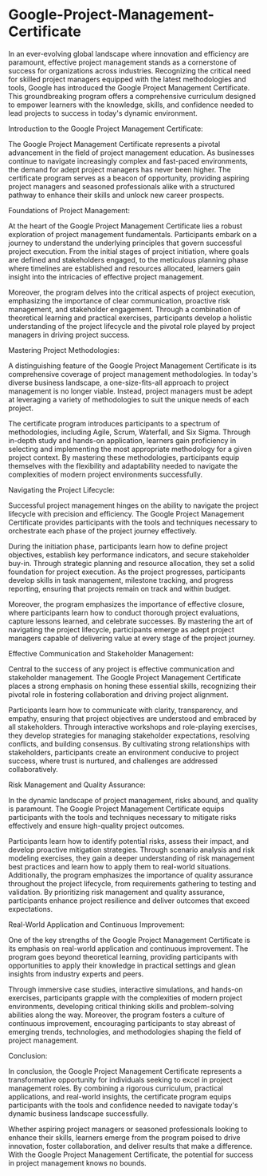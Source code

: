 # Google-Project-Management-Certificate

In an ever-evolving global landscape where innovation and efficiency are paramount, effective project management stands as a cornerstone of success for organizations across industries. Recognizing the critical need for skilled project managers equipped with the latest methodologies and tools, Google has introduced the Google Project Management Certificate. This groundbreaking program offers a comprehensive curriculum designed to empower learners with the knowledge, skills, and confidence needed to lead projects to success in today's dynamic environment.

Introduction to the Google Project Management Certificate:

The Google Project Management Certificate represents a pivotal advancement in the field of project management education. As businesses continue to navigate increasingly complex and fast-paced environments, the demand for adept project managers has never been higher. The certificate program serves as a beacon of opportunity, providing aspiring project managers and seasoned professionals alike with a structured pathway to enhance their skills and unlock new career prospects.

Foundations of Project Management:

At the heart of the Google Project Management Certificate lies a robust exploration of project management fundamentals. Participants embark on a journey to understand the underlying principles that govern successful project execution. From the initial stages of project initiation, where goals are defined and stakeholders engaged, to the meticulous planning phase where timelines are established and resources allocated, learners gain insight into the intricacies of effective project management.

Moreover, the program delves into the critical aspects of project execution, emphasizing the importance of clear communication, proactive risk management, and stakeholder engagement. Through a combination of theoretical learning and practical exercises, participants develop a holistic understanding of the project lifecycle and the pivotal role played by project managers in driving project success.

Mastering Project Methodologies:

A distinguishing feature of the Google Project Management Certificate is its comprehensive coverage of project management methodologies. In today's diverse business landscape, a one-size-fits-all approach to project management is no longer viable. Instead, project managers must be adept at leveraging a variety of methodologies to suit the unique needs of each project.

The certificate program introduces participants to a spectrum of methodologies, including Agile, Scrum, Waterfall, and Six Sigma. Through in-depth study and hands-on application, learners gain proficiency in selecting and implementing the most appropriate methodology for a given project context. By mastering these methodologies, participants equip themselves with the flexibility and adaptability needed to navigate the complexities of modern project environments successfully.

Navigating the Project Lifecycle:

Successful project management hinges on the ability to navigate the project lifecycle with precision and efficiency. The Google Project Management Certificate provides participants with the tools and techniques necessary to orchestrate each phase of the project journey effectively.

During the initiation phase, participants learn how to define project objectives, establish key performance indicators, and secure stakeholder buy-in. Through strategic planning and resource allocation, they set a solid foundation for project execution. As the project progresses, participants develop skills in task management, milestone tracking, and progress reporting, ensuring that projects remain on track and within budget.

Moreover, the program emphasizes the importance of effective closure, where participants learn how to conduct thorough project evaluations, capture lessons learned, and celebrate successes. By mastering the art of navigating the project lifecycle, participants emerge as adept project managers capable of delivering value at every stage of the project journey.

Effective Communication and Stakeholder Management:

Central to the success of any project is effective communication and stakeholder management. The Google Project Management Certificate places a strong emphasis on honing these essential skills, recognizing their pivotal role in fostering collaboration and driving project alignment.

Participants learn how to communicate with clarity, transparency, and empathy, ensuring that project objectives are understood and embraced by all stakeholders. Through interactive workshops and role-playing exercises, they develop strategies for managing stakeholder expectations, resolving conflicts, and building consensus. By cultivating strong relationships with stakeholders, participants create an environment conducive to project success, where trust is nurtured, and challenges are addressed collaboratively.

Risk Management and Quality Assurance:

In the dynamic landscape of project management, risks abound, and quality is paramount. The Google Project Management Certificate equips participants with the tools and techniques necessary to mitigate risks effectively and ensure high-quality project outcomes.

Participants learn how to identify potential risks, assess their impact, and develop proactive mitigation strategies. Through scenario analysis and risk modeling exercises, they gain a deeper understanding of risk management best practices and learn how to apply them to real-world situations. Additionally, the program emphasizes the importance of quality assurance throughout the project lifecycle, from requirements gathering to testing and validation. By prioritizing risk management and quality assurance, participants enhance project resilience and deliver outcomes that exceed expectations.

Real-World Application and Continuous Improvement:

One of the key strengths of the Google Project Management Certificate is its emphasis on real-world application and continuous improvement. The program goes beyond theoretical learning, providing participants with opportunities to apply their knowledge in practical settings and glean insights from industry experts and peers.

Through immersive case studies, interactive simulations, and hands-on exercises, participants grapple with the complexities of modern project environments, developing critical thinking skills and problem-solving abilities along the way. Moreover, the program fosters a culture of continuous improvement, encouraging participants to stay abreast of emerging trends, technologies, and methodologies shaping the field of project management.

Conclusion: 

In conclusion, the Google Project Management Certificate represents a transformative opportunity for individuals seeking to excel in project management roles. By combining a rigorous curriculum, practical applications, and real-world insights, the certificate program equips participants with the tools and confidence needed to navigate today's dynamic business landscape successfully.

Whether aspiring project managers or seasoned professionals looking to enhance their skills, learners emerge from the program poised to drive innovation, foster collaboration, and deliver results that make a difference. With the Google Project Management Certificate, the potential for success in project management knows no bounds.

